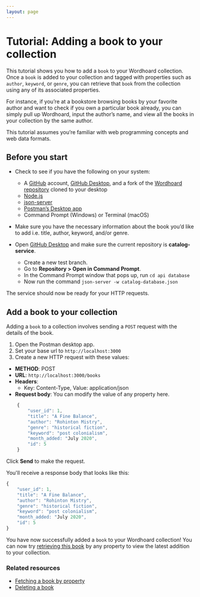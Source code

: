 ```yaml
---
layout: page
---
```


# Tutorial: Adding a book to your collection

This tutorial shows you how to add a `book` to your Wordhoard collection. Once a `book` is added to your collection and tagged with properties such as `author`, `keyword`, or `genre`, you can retrieve that `book` from the collection using any of its associated properties.

For instance, if you’re at a bookstore browsing books by your favorite author and want to check if you own a particular book already, you can simply pull up Wordhoard, input the author’s name, and view all the books in your collection by the same author.

This tutorial assumes you’re familiar with web programming concepts and web data formats.

## Before you start

* Check to see if you have the following on your system:
  * A [GitHub](https://github.com/) account, [GitHub Desktop](https://desktop.github.com/), and a fork of the [Wordhoard repository](https://github.com/cherylkc/catalog-service.git) cloned to your desktop
  * [Node.js](https://nodejs.org/en/download/package-manager)
  * [json-server](https://www.npmjs.com/package/json-server)
  * [Postman’s Desktop app](https://www.postman.com/downloads/)
  * Command Prompt (Windows) or Terminal (macOS)

* Make sure you have the necessary information about the book you’d like to add i.e. title, author, keyword, and/or genre.
* Open [GitHub Desktop](https://desktop.github.com/) and make sure the current repository is **catalog-service**.
  * Create a new test branch.
  * Go to **Repository > Open in Command Prompt**.
  * In the Command Prompt window that pops up, run `cd api database`
  * Now run the command `json-server -w catalog-database.json`

The service should now be ready for your HTTP requests.

## Add a book to your collection

Adding a `book` to a collection involves sending a `POST` request with the details of the book.

1. Open the Postman desktop app.
2. Set your base url to `http://localhost:3000`
3. Create a new HTTP request with these values:

* **METHOD**: POST
* **URL**: `http://localhost:3000/books`
* **Headers**:
  * Key: Content-Type, Value: application/json
* **Request body**: You can modify the value of any property here.

```js
    {
        "user_id": 1,
        "title": "A Fine Balance",
        "author": "Rohinton Mistry",
        "genre": "historical fiction",
        "keyword": "post colonialism",
        "month_added: "July 2020",
        "id": 5
    }
```

Click **Send** to make the request.

You'll receive a response body that looks like this:

```js
{
    "user_id": 1,
    "title": "A Fine Balance",
    "author": "Rohinton Mistry",
    "genre": "historical fiction",
    "keyword": "post colonialism",
    "month_added: "July 2020",
    "id": 5
}
```

You have now successfully added a `book` to your Wordhoard collection! You can now try [retrieving this book](/docs/books/references/fetch-a-book-by-property.md) by any property to view the latest addition to your collection.

### Related resources

* [Fetching a book by property](fetch-a-book-by-property.md)
* [Deleting a book](delete-a-book.md)
